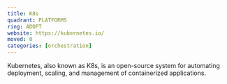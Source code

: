 ```yaml
---
title: K8s
quadrant: PLATFORMS
ring: ADOPT
website: https://kubernetes.io/
moved: 0
categories: [orchestration]
---
```


Kubernetes, also known as K8s, is an open-source system for automating deployment, scaling, and management of containerized applications.
